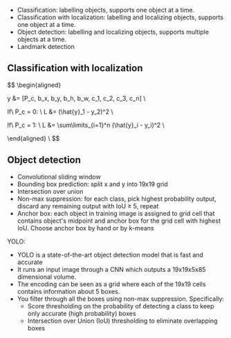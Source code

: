 ﻿* Classification: labelling objects, supports one object at a time.
* Classification with localization: labelling and localizing objects, supports one object at a time.
* Object detection: labelling and localizing objects, supports multiple objects at a time.
* Landmark detection

## Classification with localization

$$
\begin{aligned}

y &= [P_c, b_x, b_y, b_h, b_w, c_1, c_2, c_3, c_n] \\

If\ P_c = 0: \\
L &= (\hat{y}_1 - y_2)^2 \\

If\ P_c = 1: \\
L &= \sum\limits_{i=1}^n (\hat{y}_i - y_i)^2 \\

\end{aligned} \\
$$

## Object detection

* Convolutional sliding window
* Bounding box prediction: split x and y into 19x19 grid
* Intersection over union
* Non-max suppression: for each class, pick highest probability output, discard any remaining output with IoU ≥ 5, repeat
* Anchor box: each object in training image is assigned to grid cell that contains object's midpoint and anchor box for the grid cell with highest IoU. Choose anchor box by hand or by k-means

YOLO:
* YOLO is a state-of-the-art object detection model that is fast and accurate
* It runs an input image through a CNN which outputs a 19x19x5x85 dimensional volume.
* The encoding can be seen as a grid where each of the 19x19 cells contains information about 5 boxes.
* You filter through all the boxes using non-max suppression. Specifically:
  * Score thresholding on the probability of detecting a class to keep only accurate (high probability) boxes
  * Intersection over Union (IoU) thresholding to eliminate overlapping boxes
